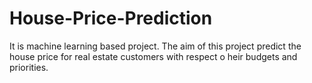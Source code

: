 # House-Price-Prediction
It is machine learning based project. The aim of this project predict the house price for real estate customers with respect o heir budgets and priorities. 
